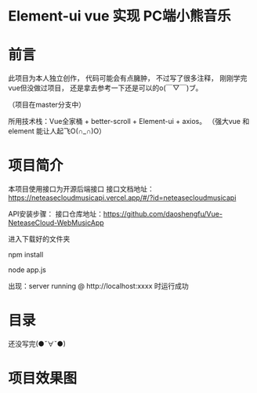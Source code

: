 # Element-ui vue 实现 PC端小熊音乐

# 前言
此项目为本人独立创作， 代码可能会有点臃肿， 不过写了很多注释， 刚刚学完vue但没做过项目， 还是拿去参考一下还是可以的o(￣▽￣)ブ。

（项目在master分支中）

所用技术栈：Vue全家桶 + better-scroll + Element-ui + axios。 （强大vue 和 element 能让人起飞O(∩_∩)O）

# 项目简介
本项目使用接口为开源后端接口
接口文档地址：https://neteasecloudmusicapi.vercel.app/#/?id=neteasecloudmusicapi

API安装步骤：
接口仓库地址：https://github.com/daoshengfu/Vue-NeteaseCloud-WebMusicApp

进入下载好的文件夹

npm install

node app.js

出现：server running @ http://localhost:xxxx 时运行成功

# 目录

还没写完(●ˇ∀ˇ●)

# 项目效果图



